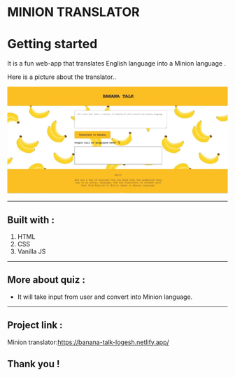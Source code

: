 # MINION TRANSLATOR

# Getting started

It is a fun web-app that translates English language into a Minion language .

Here is a picture about the translator..

![Screenshot](/images/screenshot.jpeg)

****
## Built with :
1. HTML
2. CSS
3. Vanilla JS



********

## More about quiz :
 * It  will take input from user and convert into Minion language.

*****

## Project link :
Minion translator:https://banana-talk-logesh.netlify.app/
## Thank you !
